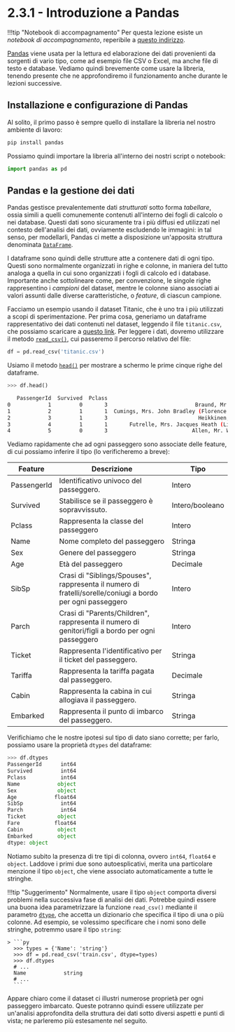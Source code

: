 # 2.3.1 - Introduzione a Pandas

!!!tip "Notebook di accompagnamento"
	Per questa lezione esiste un *notebook di accompagnamento*, reperibile a [questo indirizzo](https://github.com/anhelus/pcs-exercises/blob/master/01_libs/02_visualization/03_pandas.ipynb).

[Pandas](https://pandas.pydata.org/) viene usata per la lettura ed elaborazione dei dati provenienti da sorgenti di vario tipo, come ad esempio file CSV o Excel, ma anche file di testo e database. Vediamo quindi brevemente come usare la libreria, tenendo presente che ne approfondiremo il funzionamento anche durante le lezioni successive.

## Installazione e configurazione di Pandas

Al solito, il primo passo è sempre quello di installare la libreria nel nostro ambiente di lavoro:

```sh
pip install pandas
```

Possiamo quindi importare la libreria all'interno dei nostri script o notebook:

```py
import pandas as pd
```

## Pandas e la gestione dei dati

Pandas gestisce prevalentemente dati *strutturati* sotto forma *tabellare*, ossia simili a quelli comunemente contenuti all'interno dei fogli di calcolo o nei database. Questi dati sono sicuramente tra i più diffusi ed utilizzati nel contesto dell'analisi dei dati, ovviamente escludendo le immagini: in tal senso, per modellarli, Pandas ci mette a disposizione un'apposita struttura denominata [`DataFrame`](https://pandas.pydata.org/docs/reference/api/pandas.DataFrame.html).

I dataframe sono quindi delle strutture atte a contenere dati di ogni tipo. Questi sono normalmente organizzati in righe e colonne, in maniera del tutto analoga a quella in cui sono organizzati i fogli di calcolo ed i database. Importante anche sottolineare come, per convenzione, le singole righe rappresentino i *campioni* del dataset, mentre le colonne siano associati ai valori assunti dalle diverse caratteristiche, o *feature*, di ciascun campione.

Facciamo un esempio usando il dataset Titanic, che è uno tra i più utilizzati a scopi di sperimentazione. Per prima cosa, generiamo un dataframe rappresentativo dei dati contenuti nel dataset, leggendo il file `titanic.csv`, che possiamo scaricare a [questo link](../../data/titanic.csv). Per leggere i dati, dovremo utilizzare il metodo [`read_csv()`](https://pandas.pydata.org/docs/reference/api/pandas.read_csv.html), cui passeremo il percorso relativo del file:

```py
df = pd.read_csv('titanic.csv')
```

Usiamo il metodo [`head()`](https://pandas.pydata.org/docs/reference/api/pandas.DataFrame.head.html) per mostrare a schermo le prime cinque righe del dataframe.

```py
>>> df.head()
```

```sh
   PassengerId  Survived  Pclass                                               Name     Sex   Age  SibSp  Parch            Ticket     Fare Cabin Embarked
0            1         0       3                            Braund, Mr. Owen Harris    male  22.0      1      0         A/5 21171   7.2500   NaN        S
1            2         1       1  Cumings, Mrs. John Bradley (Florence Briggs Th...  female  38.0      1      0          PC 17599  71.2833   C85        C
2            3         1       3                             Heikkinen, Miss. Laina  female  26.0      0      0  STON/O2. 3101282   7.9250   NaN        S
3            4         1       1       Futrelle, Mrs. Jacques Heath (Lily May Peel)  female  35.0      1      0            113803  53.1000  C123        S
4            5         0       3                           Allen, Mr. William Henry    male  35.0      0      0            373450   8.0500   NaN        S
```

Vediamo rapidamente che ad ogni passeggero sono associate delle feature, di cui possiamo inferire il tipo (lo verificheremo a breve):

| Feature | Descrizione | Tipo |
| ------- | ----------- | ---- |
| PassengerId | Identificativo univoco del passeggero. | Intero |
| Survived | Stabilisce se il passeggero è sopravvissuto. | Intero/booleano |
| Pclass | Rappresenta la classe del passeggero | Intero |
| Name | Nome completo del passeggero | Stringa |
| Sex | Genere del passeggero | Stringa |
| Age | Età del passeggero | Decimale |
| SibSp | Crasi di "Siblings/Spouses", rappresenta il numero di fratelli/sorelle/coniugi a bordo per ogni passeggero | Intero |
| Parch | Crasi di "Parents/Children", rappresenta il numero di genitori/figli a bordo per ogni passeggero | Intero |
| Ticket | Rappresenta l'identificativo per il ticket del passeggero. | Stringa |
| Tariffa | Rappresenta la tariffa pagata dal passeggero. | Decimale |
| Cabin | Rappresenta la cabina in cui allogiava il passeggero. | Stringa |
| Embarked | Rappresenta il punto di imbarco del passeggero. | Stringa |

Verifichiamo che le nostre ipotesi sul tipo di dato siano corrette; per farlo, possiamo usare la proprietà `dtypes` del dataframe:

```py
>>> df.dtypes
PassengerId      int64
Survived         int64
Pclass           int64
Name            object
Sex             object
Age            float64
SibSp            int64
Parch            int64
Ticket          object
Fare           float64
Cabin           object
Embarked        object
dtype: object
```

Notiamo subito la presenza di tre tipi di colonna, ovvero `int64`, `float64` e `object`. Laddove i primi due sono autoesplicativi, merita una particolare menzione il tipo `object`, che viene associato automaticamente a tutte le stringhe.

!!!tip "Suggerimento"
	Normalmente, usare il tipo `object` comporta diversi problemi nella successiva fase di analisi dei dati. Potrebbe quindi essere una buona idea parametrizzare la funzione `read_csv()` mediante il parametro [`dtype`](https://pandas.pydata.org/pandas-docs/stable/reference/api/pandas.read_csv.html), che accetta un dizionario che specifica il tipo di una o più colonne. Ad esempio, se volessimo specificare che i nomi sono delle stringhe, potremmo usare il tipo `string`:

	> ```py
	  >>> types = {'Name': 'string'}
	  >>> df = pd.read_csv('train.csv', dtype=types)
	  >>> df.dtypes
	  # ...
	  Name            string
	  # ...
	  ```

Appare chiaro come il dataset ci illustri numerose proprietà per ogni passeggero imbarcato. Queste potranno quindi essere utilizzate per un'analisi approfondita della struttura dei dati sotto diversi aspetti e punti di vista; ne parleremo più estesamente nel seguito.
